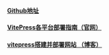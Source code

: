 #### [Github地址](https://github.com/GitHubAsural/VitePressDocs)

#### [VitePress各平台部署指南（官网）](https://vitepress.dev/zh/guide/deploy#github-pages)

#### [vitepress搭建并部署网站 （博客）](https://docs.bugdesigner.cn/docs/Tutorial/vitepress.html#%E5%89%8D%E8%A8%80)